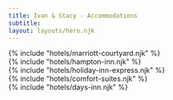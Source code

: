 ```yaml
---
title: Ivan & Stacy - Accommodations
subtitle:
layout: layouts/hero.njk
---
```


<div class="page">
    <div class="container">
        <!-- <div>
            <h2 class="card-title">
                Other options
            </h2>
            <p>
                We are working with another nearby hotel to block off rooms with a special rate. That information will be posted here as soon as possible.
            </p>
        </div> -->
        <div class="twoCards">
            <div class="card">{% include "hotels/marriott-courtyard.njk" %}</div>
            <div class="card">{% include "hotels/hampton-inn.njk" %}</div>
        </div>
        <div class="twoCards">
            <div class="card">{% include "hotels/holiday-inn-express.njk" %}</div>
            <div class="card">{% include "hotels/comfort-suites.njk" %}</div>
        </div>
        <div class="twoCards">
            <div class="card">{% include "hotels/days-inn.njk" %}</div>
        </div>
    </div>
</div>
